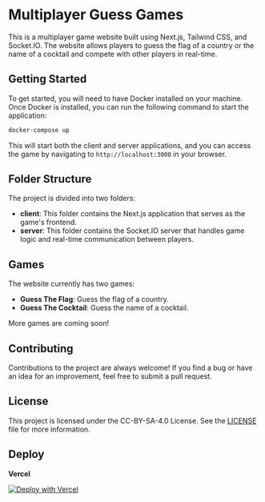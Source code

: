 # Multiplayer Guess Games

This is a multiplayer game website built using Next.js, Tailwind CSS, and Socket.IO. The website allows players to guess the flag of a country or the name of a cocktail and compete with other players in real-time.

## Getting Started

To get started, you will need to have Docker installed on your machine. Once Docker is installed, you can run the following command to start the application:

```bash
docker-compose up
```

This will start both the client and server applications, and you can access the game by navigating to `http://localhost:3000` in your browser.

## Folder Structure

The project is divided into two folders:

- **client**: This folder contains the Next.js application that serves as the game's frontend.
- **server**: This folder contains the Socket.IO server that handles game logic and real-time communication between players.

## Games
The website currently has two games:

- **Guess The Flag**: Guess the flag of a country.
- **Guess The Cocktail**: Guess the name of a cocktail.

More games are coming soon!


## Contributing

Contributions to the project are always welcome! If you find a bug or have an idea for an improvement, feel free to submit a pull request.

## License

This project is licensed under the CC-BY-SA-4.0 License. See the [LICENSE](LICENSE) file for more information.

## Deploy

**Vercel**

[![Deploy with Vercel](https://vercel.com/button)](https://vercel.com/new/clone?repository-url=https://github.com/uhmarlon/guess-the-flag)

